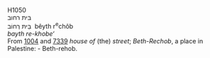 <body>
  <p>H1050<br>  בּית רחוב  <br> בֵּיתּ רְחוֹב  ‎  bêyth r<sup>e</sup>chôb  <br><i>bayth</i> <i>re-khobe‘ </i><br>From <a href="h1004.htm">1004</a> and <a href="h7339.htm">7339</a>  <i>house</i> <i>of</i> (the) <i>street</i>; <i>Beth-Rechob</i>, a place in Palestine: - Beth-rehob.<br></p>
 </body>